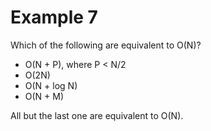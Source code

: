 # Example 7

Which of the following are equivalent to O(N)?

- O(N + P), where P < N/2
- O(2N)
- O(N + log N)
- O(N + M)

All but the last one are equivalent to O(N).
